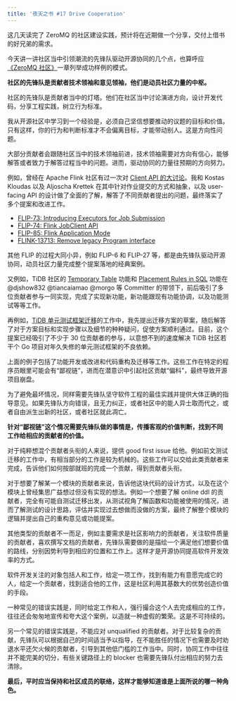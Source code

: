 ```yaml
---
title: '夜天之书 #17 Drive Cooperation'
---
```


这几天读完了 ZeroMQ 的社区建设实践，预计将在近期做一个分享，交付上借书的好兄弟的需求。

今天讲一讲社区当中引领潮流的先锋队驱动开源协同的几个点，也算呼应[《ZeroMQ 社区》](https://zguide.zeromq.org/docs/chapter6/)一章列举成功样例的模式。

**社区的先锋队是贡献者技术领袖和意见领袖，他们是动员社区力量的中枢。**

社区的先锋队是贡献者当中的灯塔。他们在社区当中讨论演进方向，设计开发代码，分享工程实践，树立行为标准。

我从开源社区中学习到一个经验是，必须自己坚信想要推动的议题的目标和价值。只有这样，你的行为和判断标准才不会偏离目标，才能带动别人。这是方向性问题。

大部分贡献者会跟随社区当中的技术领袖前进，技术领袖需要对方向有信心，能够解答或者致力于解答过程当中的问题。进而，驱动协同的力量往预期的方向努力。

例如，曾经在 Apache Flink 社区有过一次对 [Client API 的大讨论](https://lists.apache.org/thread.html/ce99cba4a10b9dc40eb729d39910f315ae41d80ec74f09a356c73938%40%3Cdev.flink.apache.org%3E)。我和 Kostas Kloudas 以及 Aljoscha Krettek 在其中针对作业提交的方式和抽象，以及 user-facing API 的设计做了全面的了解，解答了不同贡献者提出的问题，最终落实了多个提案和改进工作。

* [FLIP-73: Introducing Executors for Job Submission](https://cwiki.apache.org/confluence/display/FLINK/FLIP-73%3A+Introducing+Executors+for+job+submission)
* [FLIP-74: Flink JobClient API](https://cwiki.apache.org/confluence/display/FLINK/FLIP-74%3A+Flink+JobClient+API)
* [FLIP-85: Flink Application Mode](https://cwiki.apache.org/confluence/display/FLINK/FLIP-85+Flink+Application+Mode)
* [FLINK-13713: Remove legacy Program interface](https://issues.apache.org/jira/browse/FLINK-13713)

其他 FLIP 的过程大同小异，例如 FLIP-6 和 FLIP-27 等，都是由先锋队驱动开源协同，动员社区力量完成整个提案落地的经典案例。

又例如，TiDB 社区的 [Temporary Table](https://github.com/pingcap/tidb/issues/24169) 功能和 [Placement Rules in SQL](https://github.com/pingcap/tidb/issues/18030) 功能在 @djshow832 @tiancaiamao @morgo 等 Committer 的带领下，前后吸引了多位贡献者参与一同实现，完成了实现新功能，新功能跟现有功能协调，以及功能测试等等工作。

再例如，[TiDB 单元测试框架迁移](https://internals.tidb.io/t/topic/200)的工作中，我先提出迁移方案的草案，随后解答了对于方案目标和实现步骤以及细节的种种疑问，促使方案顺利通过。目前，这个提案已经吸引了不少于 30 位贡献者的参与，以意想不到的速度解决 TiDB 社区若干个 Go 项目对年久失修的单元测试框架的不良依赖。

上面的例子包括了功能开发或改进和代码重构及迁移等工作。这些工作在特定的程序员眼里可能会有“鄙视链”，进而在潜意识中引起社区贡献“偏科”，最终导致开源项目崩盘。

为了避免最坏情况，同样需要先锋队坚守软件工程的最佳实践并提供大体正确的指导意见。如果先锋队方向错误，且无力纠正，或者社区中的能人异士取而代之，或者自由派生出新的社区，或者社区就此凋亡。

**针对“鄙视链”这个情况需要先锋队做的事情是，传播客观的价值判断，找到不同工作给相应的贡献者的价值。**

对于纯粹想混个贡献者头衔的人来说，提供 good first issue 给他。例如前文测试迁移的工作中，有相当部分的工作是较为机械的。这些工作可以交给此类贡献者来完成，告诉他们如何按部就班的完成一个贡献，得到贡献者头衔。

对于想要了解某一个模块的贡献者来说，告诉他这块代码的设计方式，以及在这个模块上曾经集思广益想过但没有实现的想法。例如一个想要了解 online ddl 的贡献者，完全有可能自测试迁移出发，从测试视角了解函数和功能被使用的情况，进而了解测试的设计思路，评估并实现过去想做而没做的方案，最终了解整个模块的逻辑并提出自己的重构意见或功能提案。

其他类型的贡献者不一而足，例如主要需求是社区影响力的贡献者，关注软件质量的贡献者，喜欢撰写文档的贡献者，先锋队需要做的是描绘一个满足他们想要价值的路线，分别因势利导到相应的位置和工作上。这样才是开源协同提高软件开发效率的方式。

软件开发关注的对象包括人和工作，给定一项工作，找到有能力有意愿完成它的人，给定一个贡献者，找到适合他的工作，这是社区利用其基数大的优势创造价值的手段。

一种常见的错误实践是，同时给定工作和人，强行撮合这个人去完成相应的工作，往往还会匆匆地宣传和夸大这个案例，以造就一种虚假的繁荣。这是不可持续的。

另一个常见的错误实践是，不能应对 unqualified 的贡献者。对于比较复杂的贡献，先锋队可以根据自己的时间适当予以指导，在不能胜任的情况下也需要及时劝退水平还欠火候的贡献者，引导到其他低门槛的工作当中。同时，协同工作中往往并不能完美的切分，有些关键路径上的 blocker 也需要先锋队付出相应的努力去清除。

**最后，平时应当保持和社区成员的联络，这样才能够知道谁是上面所说的哪一种角色。**
